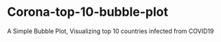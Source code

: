 # Corona-top-10-bubble-plot
A Simple Bubble Plot, Visualizing top 10 countries infected from COVID19  
